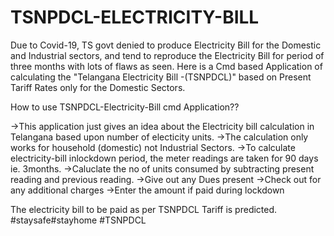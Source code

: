 # TSNPDCL-ELECTRICITY-BILL
Due to Covid-19, TS govt denied to produce Electricity Bill for the Domestic and Industrial sectors, and tend to reproduce the Electricity Bill for period of three months with lots of flaws as seen.  Here is a Cmd based Application of calculating the "Telangana Electricity Bill -(TSNPDCL)" based on Present Tariff Rates only for the Domestic Sectors.


How to use TSNPDCL-Electricity-Bill cmd Application??

->This application just gives an idea about the Electricity bill calculation in Telangana based upon number of electicity units.
->The calculation only works for household (domestic) not Industrial Sectors.
->To calculate electricity-bill inlockdown period, the meter readings are taken for 90 days ie. 3months.
->Caluclate the no of units consumed by subtracting present reading and previous reading.
->Give out any Dues present
->Check out for any additional charges
->Enter the amount if paid during lockdown 

The electricity bill to be paid as per TSNPDCL Tariff is predicted.
#staysafe#stayhome
#TSNPDCL

